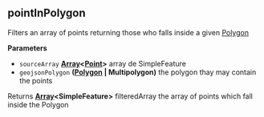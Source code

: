 <!-- Generated by documentation.js. Update this documentation by updating the source code. -->

## pointInPolygon

Filters an array of points returning those who falls inside a given [Polygon](http://geojson.org/geojson-spec.html#polygon)

**Parameters**

-   `sourceArray` **[Array](https://developer.mozilla.org/en-US/docs/Web/JavaScript/Reference/Global_Objects/Array)&lt;[Point](http://geojson.org/geojson-spec.html#point)>** array de SimpleFeature
-   `geojsonPolygon` **([Polygon](http://geojson.org/geojson-spec.html#polygon) | Multipolygon)** the polygon thay may contain the points

Returns **[Array](https://developer.mozilla.org/en-US/docs/Web/JavaScript/Reference/Global_Objects/Array)&lt;SimpleFeature>** filteredArray the array of points which fall inside the Polygon
